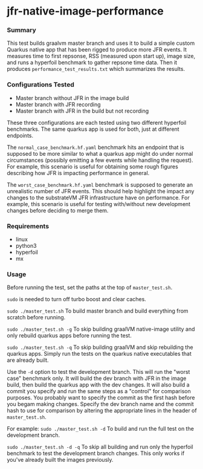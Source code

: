 # jfr-native-image-performance

### Summary
This test builds graalvm master branch and uses it to build a simple custom Quarkus native app that has been rigged to produce more JFR events. It measures time to first repsonse, RSS (measured upon start up), image size, and runs a hyperfoil benchmark to gather repsone time data. Then it produces `performance_test_results.txt` which summarizes the results. 

### Configurations Tested

- Master branch without JFR in the image build
- Master branch with JFR recording 
- Master branch with JFR in the build but not recording

These three configurations are each tested using two different hyperfoil benchmarks. The same quarkus app is used for both, just at different endpoints. 

The `normal_case_benchmark.hf.yaml` benchmark hits an endpoint that is supposed to be more similar to what a quarkus app might do under normal circumstances (possibly emitting a few events while handling the request). For example, this scenario is useful for obtaining some rough figures describing how JFR is impacting performance in general. 

The `worst_case_benchmark.hf.yaml` benchmark is supposed to generate an unrealistic number of JFR events. This should help highlight the impact any changes to the substrateVM JFR infrastructure have on performance. For example, this scenario is useful for testing with/without new development changes before deciding to merge them.

### Requirements

- linux
- python3
- hyperfoil
- mx

### Usage
Before running the test, set the paths at the top of `master_test.sh`.

`sudo` is needed to turn off turbo boost and clear caches. 

`sudo ./master_test.sh`  To build master branch and build everything from scratch before running.

`sudo ./master_test.sh -g` To skip building graalVM native-image utility and only rebuild quarkus apps before running the test.

`sudo ./master_test.sh -q` To skip building graalVM and skip rebuilding the quarkus apps. Simply run the tests on the quarkus native executables that are already built.

Use the `-d` option to test the development branch. This will run the "worst case" benchmark only. It will build the dev branch with JFR in the image build, then build the quarkus app with the dev changes. It will also build a commit you specify and run the same steps as a "control" for comparison purposes. You probably want to specify the commit as the first hash before you begam making changes. Specify the dev branch name and the commit hash to use for comparison by altering the appropriate lines in the header of `master_test.sh`. 

For example:
`sudo ./master_test.sh -d` To build and run the full test on the development branch.

`sudo ./master_test.sh -d -q` To skip all building and run only the hyperfoil benchmark to test the development branch changes. This only works if you've already built the images previously.